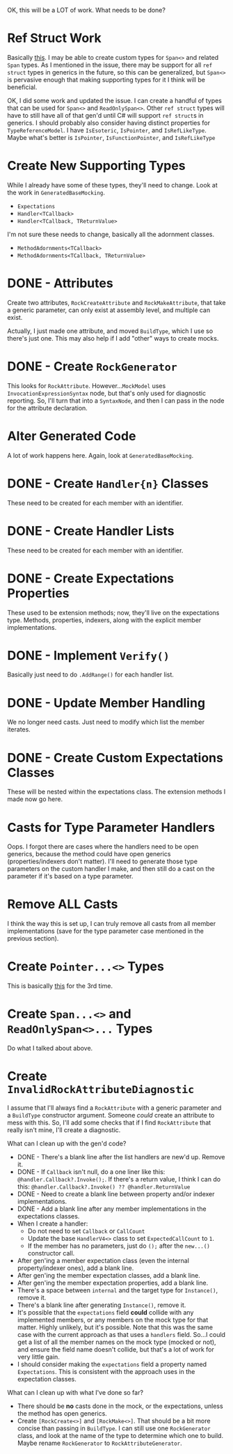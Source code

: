 OK, this will be a LOT of work. What needs to be done?

# Ref Struct Work

Basically [this](https://github.com/JasonBock/Rocks/issues/170). I may be able to create custom types for `Span<>` and related `Span` types. As I mentioned in the issue, there may be support for all `ref struct` types in generics in the future, so this can be generalized, but `Span<>` is pervasive enough that making supporting types for it I think will be beneficial.

OK, I did some work and updated the issue. I can create a handful of types that can be used for `Span<>` and `ReadOnlySpan<>`. Other `ref struct` types will have to still have all of that gen'd until C# will support `ref struct`s in generics. I should probably also consider having distinct properties for `TypeReferenceModel`. I have `IsEsoteric`, `IsPointer`, and `IsRefLikeType`. Maybe what's better is `IsPointer`, `IsFunctionPointer`, and `IsRefLikeType`

# Create New Supporting Types

While I already have some of these types, they'll need to change. Look at the work in `GeneratedBaseMocking`.

* `Expectations`
* `Handler<TCallback>`
* `Handler<TCallback, TReturnValue>`

I'm not sure these needs to change, basically all the adornment classes.
* `MethodAdornments<TCallback>`
* `MethodAdornments<TCallback, TReturnValue>`

# DONE - Attributes

Create two attributes, `RockCreateAttribute` and `RockMakeAttribute`, that take a generic parameter, can only exist at assembly level, and multiple can exist.

Actually, I just made one attribute, and moved `BuildType`, which I use so there's just one. This may also help if I add "other" ways to create mocks.

# DONE - Create `RockGenerator`

This looks for `RockAttribute`. However...`MockModel` uses `InvocationExpressionSyntax` node, but that's only used for diagnostic reporting. So, I'll turn that into a `SyntaxNode`, and then I can pass in the node for the attribute declaration.

# Alter Generated Code

A lot of work happens here. Again, look at `GeneratedBaseMocking`.

# DONE - Create `Handler{n}` Classes

These need to be created for each member with an identifier.

# DONE - Create Handler Lists

These need to be created for each member with an identifier.

# DONE - Create Expectations Properties

These used to be extension methods; now, they'll live on the expectations type. Methods, properties, indexers, along with the explicit member implementations.

# DONE - Implement `Verify()`

Basically just need to do `.AddRange()` for each handler list.

# DONE - Update Member Handling

We no longer need casts. Just need to modify which list the member iterates.

# DONE - Create Custom Expectations Classes

These will be nested within the expectations class. The extension methods I made now go here.

# Casts for Type Parameter Handlers

Oops. I forgot there are cases where the handlers need to be open generics, because the method could have open generics (properties/indexers don't matter). I'll need to generate those type parameters on the custom handler I make, and then still do a cast on the parameter if it's based on a type parameter.

# Remove ALL Casts

I think the way this is set up, I can truly remove all casts from all member implementations (save for the type parameter case mentioned in the previous section).

# Create `Pointer...<>` Types

This is basically [this](https://github.com/JasonBock/Rocks/issues/244) for the 3rd time.

# Create `Span...<>` and `ReadOnlySpan<>...` Types

Do what I talked about above.

# Create `InvalidRockAttributeDiagnostic`

I assume that I'll always find a `RockAttribute` with a generic parameter and a `BuildType` constructor argument. Someone *could* create an attribute to mess with this. So, I'll add some checks that if I find `RockAttribute` that really isn't mine, I'll create a diagnostic.


What can I clean up with the gen'd code?

* DONE - There's a blank line after the list handlers are new'd up. Remove it.
* DONE - If `Callback` isn't null, do a one liner like this: `@handler.Callback?.Invoke();`. If there's a return value, I think I can do this: `@handler.Callback?.Invoke() ?? @handler.ReturnValue`
* DONE - Need to create a blank line between property and/or indexer implementations.
* DONE - Add a blank line after any member implementations in the expectations classes.
* When I create a handler:
    * Do not need to set `Callback` or `CallCount`
    * Update the base `HandlerV4<>` class to set `ExpectedCallCount` to `1`.
    * If the member has no parameters, just do `();` after the `new...()` constructor call.
* After gen'ing a member expectation class (even the internal property/indexer ones), add a blank line.
* After gen'ing the member expectation classes, add a blank line.
* After gen'ing the member expectation properties, add a blank line.
* There's a space between `internal` and the target type for `Instance()`, remove it.
* There's a blank line after generating `Instance()`, remove it.
* It's possible that the `expectations` field **could** collide with any implemented members, or any members on the mock type for that matter. Highly unlikely, but it's possible. Note that this was the same case with the current approach as that uses a `handlers` field. So...I could get a list of all the member names on the mock type (mocked or not), and ensure the field name doesn't collide, but that's a lot of work for very little gain.
* I should consider making the `expectations` field a property named `Expectations`. This is consistent with the approach uses in the expectation classes.

What can I clean up with what I've done so far?

* There should be **no** casts done in the mock, or the expectations, unless the method has open generics.
* Create `[RockCreate<>]` and `[RockMake<>]`. That should be a bit more concise than passing in `BuildType`. I can still use one `RockGenerator` class, and look at the name of the type to determine which one to build. Maybe rename `RockGenerator` to `RockAttributeGenerator`.

